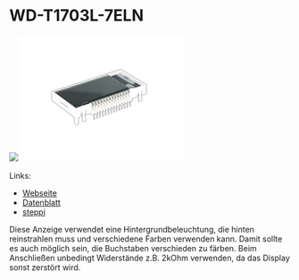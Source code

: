WD-T1703L-7ELN
==============

![](http://cdn.pollin.de/article/big/GB121057.JPG)![](Pollin/G121057.JPG)


Links:

- [Webseite](https://www.pollin.de/shop/dt/MjQ5ODc4OTk-/Bauelemente_Bauteile/Aktive_Bauelemente/Displays/LCD_Modul_WD_T1703L_7ELN.html)
- [Datenblatt](Pollin/D121057D.PDF)
- [steppi](http://stepp-ke.de/gebrauchte-elektronik-neu-verwenden/pollin-artikel/pollin-display-led-sortiment-vom-27042011-295e/wd-t1703l-7elna/)

Diese Anzeige verwendet eine Hintergrundbeleuchtung, die hinten reinstrahlen muss und verschiedene Farben verwenden kann. Damit sollte es auch möglich sein, die Buchstaben verschieden zu färben.
Beim Anschließen unbedingt Widerstände z.B. 2kOhm verwenden, da das Display sonst zerstört wird.
